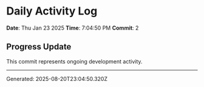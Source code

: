 # Daily Activity Log

**Date**: Thu Jan 23 2025
**Time**: 7:04:50 PM
**Commit**: 2

## Progress Update

This commit represents ongoing development activity.

---
Generated: 2025-08-20T23:04:50.320Z
